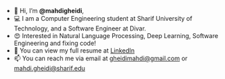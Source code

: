 - 👋 Hi, I’m **@mahdigheidi**,
- 💻 I am a Computer Engineering student at Sharif University of Technology, and a Software Engineer at Divar.
- 😍 Interested in Natural Language Processing, Deep Learning, Software Engineering and fixing code!
- 📃 You can view my full resume at [LinkedIn](https://www.linkedin.com/in/mahdi-gheidi/)
- 📫 You can reach me via email at gheidimahdi@gmail.com or mahdi.gheidi@sharif.edu

<!---
mahdigheidi/mahdigheidi is a ✨ special ✨ repository because its `README.md` (this file) appears on your GitHub profile.
You can click the Preview link to take a look at your changes.
--->
